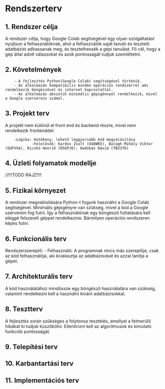 # ﻿Rendszerterv

## 1. Rendszer célja
A rendszer célja, hogy Google Colab segítségével egy olyan szolgáltatást nyújtson a felhasználóknak, ahol a felhasználók saját tanuló és tesztelő adatbázist adhassanak meg, és tesztelhessék a gépi tanulást. Fő cél, hogy a gép által adott válaszokat és azok pontosságát tudjuk szemléltetni.

## 2. Követelmények

        - A fejlesztés Python(Google Colab) segítségével történik.
        - Az alkalmazás kompatibilis minden operációs rendszerrel ami rendelkezik böngészővel és internet kapcsolattal.
        - Az alkalmazás abszolút minimális gépigénnyel rendelkezik, mivel a Google szerverein számol.

## 3. Projekt terv
A projekt nem különül el front end és backend részre, mivel nem rendelkezik frontenddel:

        -Logika: Hatékony, lehető leggyorsabb kód megvalósítása
                -Felelősök: Kardos Zsolt (O48WRX), Balogh Mihály Viktor (GUFVXA), Riczkó Henrik (D5GPJ6), Hadobás Dávid (TB3376)

## 4. Üzleti folyamatok modellje
//!!!TODO RAJZ!!!!

## 5. Fizikai környezet
A rendszer megvalósítására Python-t fogunk használni a Google Colab segítségével.
Minimális gépigényre van szükség, mivel a kód a Google szerverein fog futni. Így a felhasználónak egy böngésző futtatására kell eléggé felszerelt géppel rendelkeznie.
Bármilyen operációs rendszeren képes futni.

## 6. Funkcionális terv

Rendszerszereplő: 
        - Felhasználó: A programnak nincs más szereplője, csak az kód felhasználója, aki kiválasztja az adatbázisokat és azzal tanítja a gépet.

## 7. Architekturális terv
A kód használatához mindössze egy böngésző használatára van szükség, valamint rendelkezni kell a használni kívánt adatbázisokkal.

## 8. Tesztterv

A fejlesztés során szükséges a folytonos tesztelés, amellyel a felmerülő hibákat ki tudjuk küszöbölni. Ellenőrizni kell az algoritmusok és kimutató funkciók pontosságát.

## 9. Telepítési terv

## 10. Karbantartási terv

## 11. Implementációs terv
